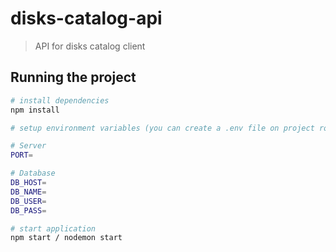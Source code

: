 # disks-catalog-api

> API for disks catalog client

## Running the project

``` bash
# install dependencies
npm install

# setup environment variables (you can create a .env file on project root)

# Server
PORT=

# Database
DB_HOST=
DB_NAME=
DB_USER=
DB_PASS=

# start application
npm start / nodemon start
```
